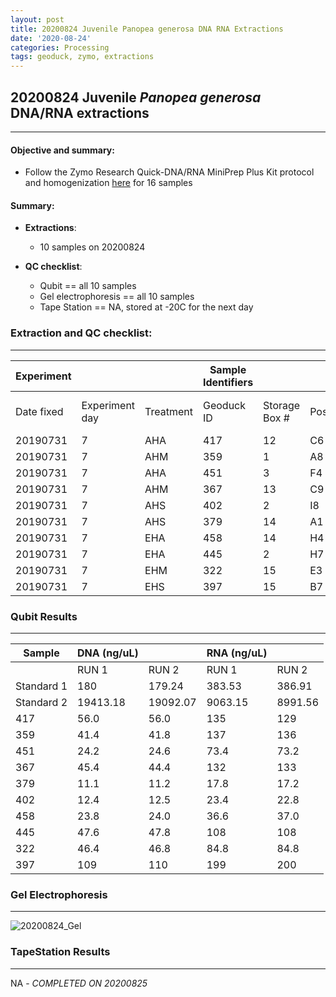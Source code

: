 ```yaml
---
layout: post
title: 20200824 Juvenile Panopea generosa DNA RNA Extractions
date: '2020-08-24'
categories: Processing
tags: geoduck, zymo, extractions
---
```

## 20200824 Juvenile *Panopea generosa* DNA/RNA extractions
----------

#### **Objective and summary:**

- Follow the Zymo Research Quick-DNA/RNA MiniPrep Plus Kit protocol and homogenization [here](https://github.com/SamGurr/SamJGurr_Lab_Notebook/blob/master/_posts/2020-08-19-Updated-protocol-DNA-RNA-Extraction-of-geoduck-samples-(Zymo-kit).md) for 16 samples


#### Summary:
  - **Extractions**:
    - 10 samples on 20200824

  - **QC checklist**:
      - Qubit == all 10 samples
      - Gel electrophoresis == all 10 samples
      - Tape Station == NA, stored at -20C for the next day


### **Extraction and QC checklist:**
----------

| Experiment  | | | Sample Identifiers | | | Extraction and QC | | |  |
| ---| --- |  --- | --- | ---| --- | --- | --- | --- | --- |
| Date fixed | Experiment day | Treatment | Geoduck ID | Storage Box # | Position | Extraction Date | Qubit completed (Y/N) | Gel completed (Y/N) | TapeStation completed (Y/N) |
| 20190731 | 7 | AHA | 417 | 12 | C6 | 20200824 | Y | Y | N |
| 20190731 | 7 | AHM | 359 | 1  | A8 | 20200824 | Y | Y | N |
| 20190731 | 7 | AHA | 451 | 3  | F4 | 20200824 | Y | Y | N |
| 20190731 | 7 | AHM | 367 | 13 | C9 | 20200824 | Y | Y | N |
| 20190731 | 7 | AHS | 402 | 2  | I8 | 20200824 | Y | Y | N |
| 20190731 | 7 | AHS | 379 | 14 | A1 | 20200824 | Y | Y | N |
| 20190731 | 7 | EHA | 458 | 14 | H4 | 20200824 | Y | Y | N |
| 20190731 | 7 | EHA | 445 | 2  | H7 | 20200824 | Y | Y | N |
| 20190731 | 7 | EHM | 322 | 15 | E3 | 20200824 | Y | Y | N |
| 20190731 | 7 | EHS | 397 | 15 | B7 | 20200824 | Y | Y | N |

### Qubit Results
----------

| Sample      | DNA (ng/uL)  |              |   RNA (ng/uL) 	|                |
| ------      | -----------  |       -      |  -------------  |        -       |
|             |    RUN 1     |     RUN 2    |      RUN 1      |     RUN 2      |
| Standard 1 	|    180       |    179.24    |      383.53   	|     386.91     |
| Standard 2 	|   19413.18   |   19092.07   |     9063.15   	|     8991.56    |
| 417        	|     56.0     |     56.0     |      135      	|      129       |
| 359        	|     41.4     |     41.8     |      137      	|      136       |
| 451        	|     24.2     |     24.6     |      73.4     	|     73.2       |
| 367        	|     45.4     |     44.4     |      132      	|      133       |
| 379        	|     11.1     |     11.2     |      17.8     	|      17.2      |
| 402        	|     12.4     |     12.5     |      23.4      	|      22.8      |
| 458        	|     23.8     |     24.0     |      36.6     	|      37.0      |
| 445        	|     47.6     |     47.8     |      108      	|      108       |
| 322        	|     46.4     |     46.8     |      84.8     	|      84.8      |
| 397        	|     109      |     110      |      199      	|      200       |

### Gel Electrophoresis
----------

![20200824_Gel](https://samgurr.github.io/SamJGurr_Lab_Notebook/images/20200824_Gel.jpg")


### TapeStation Results
----------

NA - *COMPLETED ON 20200825*
